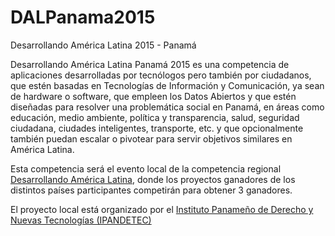 # DALPanama2015
Desarrollando América Latina 2015 - Panamá

Desarrollando América Latina Panamá 2015 es una competencia de aplicaciones desarrolladas por tecnólogos pero también por ciudadanos, que estén basadas en Tecnologías de Información y Comunicación, ya sean de hardware o software, que empleen los Datos Abiertos y que estén diseñadas para resolver una problemática social en Panamá, en áreas como educación, medio ambiente, política y transparencia, salud, seguridad ciudadana, ciudades inteligentes, transporte, etc. y que opcionalmente también puedan escalar o pivotear para servir objetivos similares en América Latina.

Esta competencia será el evento local de la competencia regional [Desarrollando América Latina](http://desarrollandoamerica.org/), donde los proyectos ganadores de los distintos países participantes competirán para obtener 3 ganadores.

El proyecto local está organizado por el [Instituto Panameño de Derecho y Nuevas Tecnologías (IPANDETEC)](http://ipandetec.org)

